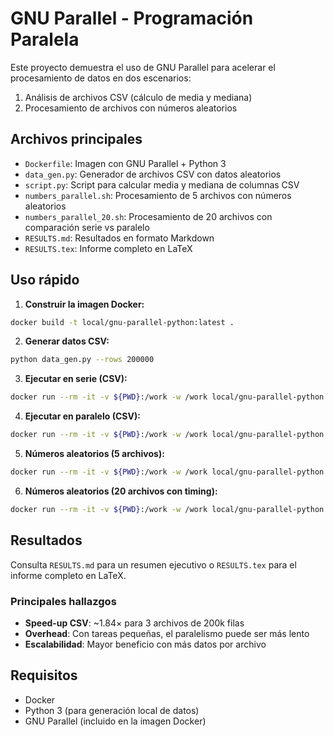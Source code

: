 # GNU Parallel - Programación Paralela

Este proyecto demuestra el uso de GNU Parallel para acelerar el procesamiento de datos en dos escenarios:
1. Análisis de archivos CSV (cálculo de media y mediana)
2. Procesamiento de archivos con números aleatorios

## Archivos principales

- `Dockerfile`: Imagen con GNU Parallel + Python 3
- `data_gen.py`: Generador de archivos CSV con datos aleatorios
- `script.py`: Script para calcular media y mediana de columnas CSV
- `numbers_parallel.sh`: Procesamiento de 5 archivos con números aleatorios
- `numbers_parallel_20.sh`: Procesamiento de 20 archivos con comparación serie vs paralelo
- `RESULTS.md`: Resultados en formato Markdown
- `RESULTS.tex`: Informe completo en LaTeX

## Uso rápido

1. **Construir la imagen Docker:**
```bash
docker build -t local/gnu-parallel-python:latest .
```

2. **Generar datos CSV:**
```bash
python data_gen.py --rows 200000
```

3. **Ejecutar en serie (CSV):**
```bash
docker run --rm -it -v ${PWD}:/work -w /work local/gnu-parallel-python:latest bash -lc "python3 script.py data1.csv --column value2; python3 script.py data2.csv --column value2; python3 script.py data3.csv --column value2"
```

4. **Ejecutar en paralelo (CSV):**
```bash
docker run --rm -it -v ${PWD}:/work -w /work local/gnu-parallel-python:latest bash -lc "time parallel python3 script.py --column value2 ::: data1.csv data2.csv data3.csv"
```

5. **Números aleatorios (5 archivos):**
```bash
docker run --rm -it -v ${PWD}:/work -w /work local/gnu-parallel-python:latest bash -lc "./numbers_parallel.sh"
```

6. **Números aleatorios (20 archivos con timing):**
```bash
docker run --rm -it -v ${PWD}:/work -w /work local/gnu-parallel-python:latest bash -lc "./numbers_parallel_20.sh"
```

## Resultados

Consulta `RESULTS.md` para un resumen ejecutivo o `RESULTS.tex` para el informe completo en LaTeX.

### Principales hallazgos

- **Speed-up CSV**: ~1.84× para 3 archivos de 200k filas
- **Overhead**: Con tareas pequeñas, el paralelismo puede ser más lento
- **Escalabilidad**: Mayor beneficio con más datos por archivo

## Requisitos

- Docker
- Python 3 (para generación local de datos)
- GNU Parallel (incluido en la imagen Docker)